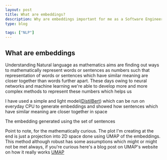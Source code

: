 ```yaml
---
layout: post
title: What are embeddings?
description: Why are embeddings important for me as a Software Engineer and how they might help improve my search results
type: blog

tags: ["NLP"]
---
```


## What are embeddings
Understanding Natural language as mathematics aims are finding out ways to mathematically represent words or sentences
as numbers such that representation of words or sentences which have similar meaning are closer together than words further apart.
These days owing to neural networks and machine learning we're able to develop more and more complex methods to represent these numbers which helps us

I have used a simple and light model(<a href = "https://huggingface.co/distilbert-base-uncased" target="_blank">DistilBert</a>) which can be run on everyday CPU to generate embeddings and showed how sentences which have similar meaning are closer together in space

<script src="https://gist.github.com/97harsh/806a6b6c7c65cc2aff997a44efaeec49.js"></script>

The embedding generated using the set of sentences
<div id="vis"></div>

<script type="text/javascript">
    var spec = "{{ site.baseurl }}/assets/json/embedding_1.json";
    vegaEmbed('#vis', spec).then(function(result) {
        // Access the Vega view instance as result.view
    }).catch(console.error);
</script>

Point to note, for the mathematically curious. The plot I'm creating at the end is just a projection into 2D space done using UMAP of the embeddings. This method although robust has some assumptions which might or might not be met always, if you're curious here's a blog post on UMAP's website on how it really works <a href = "https://umap-learn.readthedocs.io/en/latest/how_umap_works.html" target="_blank">UMAP</a>
